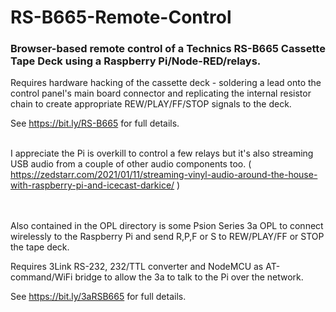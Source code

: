 # RS-B665-Remote-Control

### Browser-based remote control of a Technics RS-B665 Cassette Tape Deck using a Raspberry Pi/Node-RED/relays.

Requires hardware hacking of the cassette deck - soldering a lead onto the control panel's main board connector and replicating the internal resistor chain to create appropriate REW/PLAY/FF/STOP signals to the deck.

See https://bit.ly/RS-B665 for full details.
<br/><br/>  

I appreciate the Pi is overkill to control a few relays but it's also streaming USB audio from a couple of other audio components too.
( https://zedstarr.com/2021/01/11/streaming-vinyl-audio-around-the-house-with-raspberry-pi-and-icecast-darkice/ )  
<br/><br/>  

Also contained in the OPL directory is some Psion Series 3a OPL to connect wirelessly to the Raspberry Pi and send R,P,F or S to REW/PLAY/FF or STOP the tape deck.

Requires 3Link RS-232, 232/TTL converter and NodeMCU as AT-command/WiFi bridge to allow the 3a to talk to the Pi over the network.

See https://bit.ly/3aRSB665 for full details.
